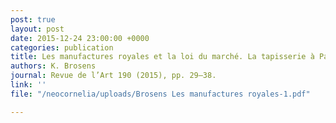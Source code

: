 ```yaml
---
post: true
layout: post
date: 2015-12-24 23:00:00 +0000
categories: publication
title: Les manufactures royales et la loi du marché. La tapisserie à Paris et à Beauvais
authors: K. Brosens
journal: Revue de l’Art 190 (2015), pp. 29–38.
link: ''
file: "/neocornelia/uploads/Brosens Les manufactures royales-1.pdf"

---
```

